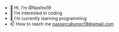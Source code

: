 - 👋 Hi, I’m @Nashio19
- 👀 I’m interested in coding
- 🌱 I’m currently learning programming
- 📫 How to reach me nassercabunoc19@gmail.com

<!---
Nashio19/Nashio19 is a ✨ special ✨ repository because its `README.md` (this file) appears on your GitHub profile.
You can click the Preview link to take a look at your changes.
--->
